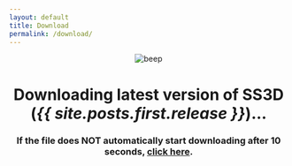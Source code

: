 ```yaml
---
layout: default
title: Download
permalink: /download/
---
```


<style type="text/css" media="screen">
  .container {
    margin: 10px auto;
    text-align: center;
  }
</style>

<div class="container">
  <div>
    <picture class="logo">
      <img src="{{ site.baseurl }}/assets/img/beep.png" alt="beep">
    </picture>
  </div>
  <meta http-equiv="refresh" content="5; URL={{ site.github_url }}/SS3D/releases/download/{{ site.posts.first.release }}/SS3D_{{ site.posts.first.release }}.zip" />

  <h1>Downloading latest version of SS3D<br>(<strong><i>{{ site.posts.first.release }}</i></strong>)...</h1>
  <h3>If the file does NOT automatically start downloading after 10 seconds, <a href="{{ site.github_url }}/SS3D/releases/latest/download/SS3D_{{ site.posts.first.release }}.zip">click here</a>.</h3>
</div>